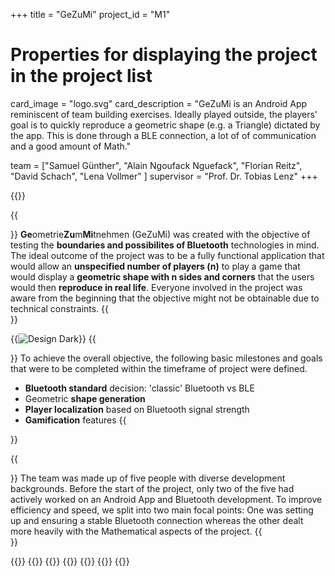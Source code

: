+++
title = "GeZuMi"
project_id = "M1"

# Properties for displaying the project in the project list
card_image = "logo.svg"
card_description = "GeZuMi is an Android App reminiscent of team building exercises. Ideally played outside, the players' goal is to quickly reproduce a geometric shape (e.g. a Triangle) dictated by the app. This is done through a BLE connection, a lot of of communication and a good amount of Math."


team = ["Samuel Günther", "Alain Ngoufack Nguefack", "Florian Reitz", "David Schach", "Lena Vollmer" ]
supervisor = "Prof. Dr. Tobias Lenz"
+++

{{<mediathek id="TODO" >}}

{{<section title="The Objective">}}
**Ge**ometrie**Zu**m**Mi**tnehmen (GeZuMi) was created with the objective of testing the **boundaries and possibilites of Bluetooth** technologies in mind. The ideal outcome of the project was to be a fully functional application that would allow an **unspecified number of players (n)** to play a game that would display a **geometric shape with n sides and corners** that the users would then **reproduce in real life**. Everyone involved in the project was aware from the beginning that the objective might not be obtainable due to technical constraints.
{{</section >}}

{{<image src="design.svg" alt="Design Dark" >}}
{{<section title="Our Goals">}}
To achieve the overall objective, the following basic milestones and goals that were to be completed within the timeframe of project were defined.
- **Bluetooth standard** decision: 'classic' Bluetooth vs BLE
- Geometric **shape generation**
- **Player localization** based on Bluetooth signal strength
- **Gamification** features
{{</section>}}



{{<section title="The Team">}}
The team was made up of five people with diverse development backgrounds. Before the start of the project, only two of the five had actively worked on an Android App and Bluetooth development. To improve efficiency and speed, we split into two main focal points: One was setting up and ensuring a stable Bluetooth connection whereas the other dealt more heavily with the Mathematical aspects of the project.
{{</section >}}

{{<gallery>}}
{{<team-member image="lena.png" name="Alain">}}
{{<team-member image="lena.png" name="David">}}
{{<team-member image="lena.png" name="Florian">}}
{{<team-member image="lena.png" name="Lena">}}
{{<team-member image="lena.png" name="Samuel">}}
{{</gallery>}}

